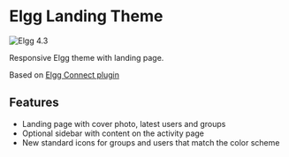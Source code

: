 Elgg Landing Theme 
==================
![Elgg 4.3](https://img.shields.io/badge/Elgg-4.3-green.svg?style=flat-square)

Responsive Elgg theme with landing page.

Based on [Elgg Connect plugin](https://github.com/PerJensen/elgg_connect)

## Features

* Landing page with cover photo, latest users and groups
* Optional sidebar with content on the activity page
* New standard icons for groups and users that match the color scheme
